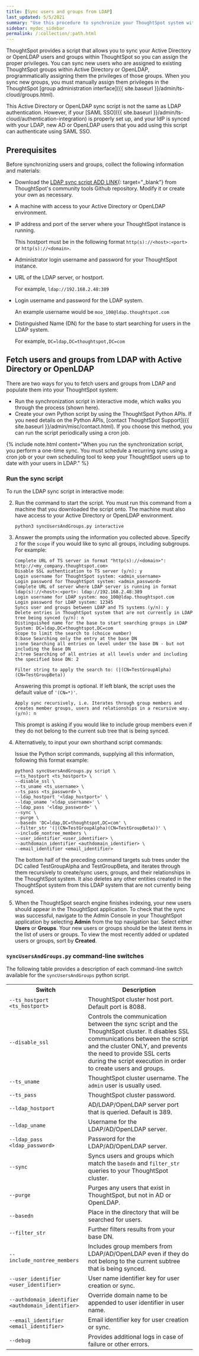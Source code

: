 ```yaml
---
title: [Sync users and groups from LDAP]
last_updated: 5/5/2021
summary: "Use this procedure to synchronize your ThoughtSpot system with an LDAP server through Active Directory or OpenLDAP."
sidebar: mydoc_sidebar
permalink: /:collection/:path.html
---
```


ThoughtSpot provides a script that allows you to sync your Active Directory or OpenLDAP users and groups within ThoughtSpot so you can assign the proper privileges. You can sync new users who are assigned to existing ThoughtSpot groups within Active Directory or OpenLDAP, programmatically assigning them the privileges of those groups. When you sync new groups, you must manually assign them privileges in the ThoughtSpot [group administration interface]({{ site.baseurl }}/admin/ts-cloud/groups.html).

This Active Directory or OpenLDAP sync script is not the same as LDAP authentication. However, if your [SAML SSO]({{ site.baseurl }}/admin/ts-cloud/authentication-integration) is properly set up, and your IdP is synced with your LDAP, new AD or OpenLDAP users that you add using this script can authenticate using SAML SSO.

## Prerequisites

Before synchronizing users and groups, collect the following information and materials:

- Download the [LDAP sync script ADD LINK](LINK){: target="_blank"} from ThoughtSpot's community tools Github repository. Modify it or create your own as necessary.

- A machine with access to your Active Directory or OpenLDAP environment.

-   IP address and port of the server where your ThoughtSpot instance is running.

    This hostport must be in the following format `http(s)://<host>:<port>` or `http(s)://<domain>`.

-   Administrator login username and password for your ThoughtSpot instance.

-   URL of the LDAP server, or hostport.

    For example, `ldap://192.168.2.48:389`

-   Login username and password for the LDAP system.

    An example username would be `moo_100@ldap.thoughtspot.com`

-   Distinguished Name (DN) for the base to start searching for users in the LDAP system.

    For example, `DC=ldap,DC=thoughtspot,DC=com`

## Fetch users and groups from LDAP with Active Directory or OpenLDAP

There are two ways for you to fetch users and groups from LDAP and populate them
into your ThoughtSpot system:

-   Run the synchronization script in interactive mode, which walks you through the process (shown here).
-   Create your own Python script by using the ThoughtSpot Python APIs. If you need details on the Python APIs, [contact ThoughtSpot Support]({{ site.baseurl }}/admin/misc/contact.html). If you choose this method, you can run the script periodically using a cron job.

{% include note.html content="When you run the synchronization script, you perform a one-time sync. You must schedule a recurring sync using a cron job or your own scheduling tool to keep your ThoughtSpot users up to date with your users in LDAP." %}

### Run the sync script

To run the LDAP sync script in interactive mode:

2. Run the command to start the script. You must run this command from a machine that you downloaded the script onto. The machine must also have access to your Active Directory or OpenLDAP environment.

    ```
    python3 syncUsersAndGroups.py interactive
    ```

3. Answer the prompts using the information you collected above. Specify `2` for the `scope` if you would like to sync all groups, including subgroups. For example:

    ```
    Complete URL of TS server in format "http(s)://<domain>": http://<my_company.thoughtspot.com>
    Disable SSL authentication to TS server (y/n): y
    Login username for ThoughtSpot system: <admin_username>
    Login password for ThoughtSpot system: <admin_password>
    Complete URL of server where LDAP server is running in format ldap(s)://<host>:<port>: ldap://192.168.2.48:389
    Login username for LDAP system: moo_100@ldap.thoughtspot.com
    Login password for LDAP system: 12345
    Syncs user and groups between LDAP and TS systems (y/n): y
    Delete entries in ThoughtSpot system that are not currently in LDAP tree being synced (y/n): n
    Distinguished name for the base to start searching groups in LDAP System: DC=ldap,DC=thoughtspot,DC=com
    Scope to limit the search to (choice number)
    0:base Searching only the entry at the base DN
    1:one Searching all entries on level under the base DN - but not including the base DN
    2:tree Searching of all entries at all levels under and including the specified base DN: 2
    ```

    ```
    Filter string to apply the search to: (|(CN=TestGroupAlpha)(CN=TestGroupBeta))
    ```

    Answering this prompt is optional. If left blank, the script uses the default value of `'(CN=*)'`.

    ```
    Apply sync recursively, i.e. Iterates through group members and creates member groups, users and relationships in a recursive way. (y/n): n
    ```

    This prompt is asking if you would like to include group members even if they do not belong to the current sub tree that is being synced.

4. Alternatively, to input your own shorthand script commands:

    Issue the Python script commands, supplying all this information, following this format example:

    ```
    python3 syncUsersAndGroups.py script \
    –-ts_hostport <ts_hostport> \
    --disable_ssl \
    --ts_uname <ts_username> \
    --ts_pass <ts_password> \
    --ldap_hostport '<ldap_hostport>' \
    --ldap_uname '<ldap_username>' \
    --ldap_pass '<ldap_password>' \
    --sync \
    --purge \
    --basedn 'DC=ldap,DC=thoughtspot,DC=com' \
    --filter_str '(|(CN=TestGroupAlpha)(CN=TestGroupBeta))' \
    --include_nontree_members \
    --user_identifier <user_identifier> \
    --authdomain_identifier <authdomain_identifier> \
    --email_identifier <email_identifier>
    ```

    The bottom half of the preceding command targets sub trees under the DC called TestGroupAlpha and TestGroupBeta, and iterates through them recursively to create/sync users, groups, and their relationships in the ThoughtSpot system. It also deletes any other entities created in the ThoughtSpot system from this LDAP system that are not currently being synced.

5. When the ThoughtSpot search engine finishes indexing, your new users should appear in the ThoughtSpot application. To check that the sync was successful, navigate to the Admin Console in your ThoughtSpot application by selecting **Admin** from the top navigation bar. Select either **Users** or **Groups**. Your new users or groups should be the latest items in the list of users or groups. To view the most recently added or updated users or groups, sort by **Created**.

### `syncUsersAndGroups.py` command-line switches

The following table provides a description of each command-line switch available for the `syncUsersAndGroups` python script.

  <table width="100%" border="0">
  <col width="260">
  <col width="900">
	  <tbody>
	    <tr>
	      <th scope="col">Switch</th>
	      <th scope="col">Description</th>
        </tr>
        <tr>
  	      <td><code>--ts_hostport &lt;ts_hostport&gt;</code></td>
  	      <td>ThoughtSpot cluster host port. Default port is 8088.</td>
          </tr>  
	    <tr>
	      <td><code>--disable_ssl</code></td>
	      <td>Controls the communication between the sync script and the ThoughtSpot cluster. It disables SSL communications between the script and the cluster ONLY, and prevents the need to provide SSL certs during the script execution in order to create users and groups.</td>
        </tr>
	    <tr>
	      <td><code>--ts_uname</code></td>
	      <td>ThoughtSpot cluster username. The <code>admin</code> user is usually used.</td>
        </tr>
	    <tr>
	      <td><code>--ts_pass</code></td>
	      <td>ThoughtSpot cluster password.</td>
        </tr>
		<tr>
	      <td><code>--ldap_hostport</code></td>
	      <td>AD/LDAP/OpenLDAP server port that is queried. Default is 389.</td>
        </tr>
		<tr>
	      <td><code>--ldap_uname</code></td>
	      <td>Username for the LDAP/AD/OpenLDAP server.</td>
        </tr>
		<tr>
	      <td><code>--ldap_pass &lt;ldap_password&gt;</code></td>
	      <td>Password for the LDAP/AD/OpenLDAP server.</td>
        </tr>
		<tr>
	      <td><code>--sync</code></td>
	      <td>Syncs users and groups which match the <code>basedn</code> and <code>filter_str</code> queries to your ThoughtSpot cluster.</td>
        </tr>
		<tr>
	      <td><code>--purge</code></td>
	      <td>Purges any users that exist in ThoughtSpot, but not in AD or OpenLDAP.</td>
        </tr>
		<tr>
	      <td><code>--basedn</code></td>
	      <td>Place in the directory that will be searched for users.</td>
        </tr>
		<tr>
	      <td><code>--filter_str</code></td>
	      <td>Further filters results from your base DN.</td>
        </tr>
		<tr>
	      <td><code>--include_nontree_members</code></td>
	      <td>Includes group members from LDAP/AD/OpenLDAP even if they do not belong to the current subtree that is being synced.</td>
        </tr>
    <tr>
        <td><code>--user_identifier &lt;user_identifier&gt;</code></td>
        <td>User name identifier key for user creation or sync.</td>
        </tr>	 
    <tr>
        <td><code>--authdomain_identifier &lt;authdomain_identifier&gt;</code></td>
        <td>Override domain name to be appended to user identifier in user name.</td>
      </tr>
    <tr>
        <td><code>--email_identifier &lt;email_identifier&gt;</code></td>
        <td>Email identifier key for user creation or sync.</td>
      </tr>	 
    <tr>
        <td><code>--debug</code></td>
        <td>Provides additional logs in case of failure or other errors.</td>
      </tr>	            
  </tbody>
</table>
